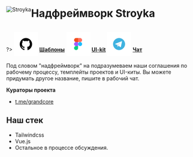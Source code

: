 <div style="display:flex; flex-direction: row;align-items: center;">
<div> <img width="150"  height="auto" src=".../../_media/logo-stroyka.png" alt="Stroyka"></div>
<div>
<h1>Надфреймворк Stroyka</h1>
</div>
</div>

?> <span style="vertical-align: -12px">![github](../../_media/icon-github.png ":size=32")</span> [**Шаблоны**](https://github.com/grandcore/stroyka)
<span style="vertical-align: -12px">![figma](../../_media/icon-figma.png ":size=32")</span> [**UI-kit**](https://www.figma.com/file/NlikNEJQHliYlxI3MHhiSW/Share?node-id=9566%3A8799)
<span style="vertical-align: -12px">![telegram](../../_media/icon-telegram.png ":size=32")</span> [**Чат**](https://t.me/joinchat/GPkcwp0wlxousk0T)

Под словом "надфреймворк" на подразумеваем наши соглашения по рабочему процессу, темплейты проектов и UI-киты. Вы можете придумать другое название, пишите в рабочий чат.

**Кураторы проекта**

- [t.me/grandcore](https://t.me/grandcore)

## Наш стек

- Tailwindcss
- Vue.js
- Остальное в процессе обсуждения.
